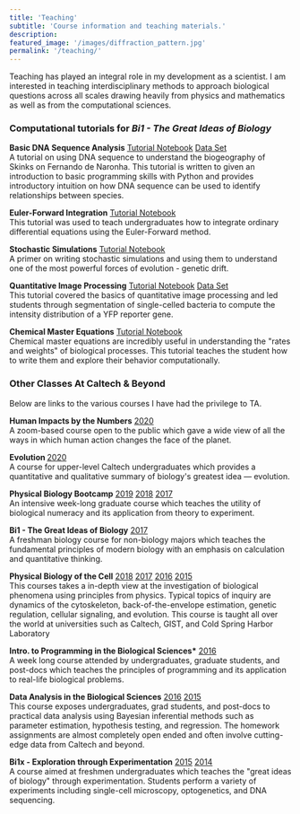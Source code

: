 ```yaml
---
title: 'Teaching'
subtitle: 'Course information and teaching materials.'
description: 
featured_image: '/images/diffraction_pattern.jpg'
permalink: '/teaching/'
---
```


Teaching has played an integral role in my development as a scientist. I am interested in
teaching interdisciplinary methods to approach biological questions across all
scales drawing heavily from physics and mathematics as well as from the
computational sciences.

### Computational tutorials for *Bi1 - The Great Ideas of Biology*

<b>Basic DNA Sequence Analysis</b> 
<a class="button" href="http://bi1.caltech.edu/code/t01_sequence_analysis.html">Tutorial Notebook</a> <a class="button" href="http://rpdata.caltech.edu/courses/bi1_2017/data/mabuya_atlantica.zip"> Data Set</a><br/>
A tutorial on using DNA sequence to understand the biogeography of Skinks on Fernando de Naronha. This tutorial is written to given an introduction to basic programming skills with Python and provides introductory intuition on how DNA sequence can be used to 
 identify relationships between species.

<b>Euler-Forward Integration</b> <a class='button' href='http://bi1.caltech.edu/code/t02_numerical_integration.html'>Tutorial Notebook</a><br/> 
This tutorial was used to teach undergraduates how to integrate ordinary differential equations using the Euler-Forward method.


<b>Stochastic Simulations</b> 
<a class='button' href='http://bi1.caltech.edu/code/t03_stochastic_simulations.html'>Tutorial Notebook</a><br/>
A primer on writing stochastic simulations and using them to understand one of the most powerful forces of evolution - genetic drift.


<b>Quantitative Image Processing</b> 
<a class='button' href='http://bi1.caltech.edu/code/t04_quantitative_image_processing.html'>Tutorial Notebook</a> <a class='button' href='http://rpdata.caltech.edu/courses/bi1_2017/data/ecoli_images.zip'>Data Set</a><br/> 
This tutorial covered the basics of quantitative image processing and led
students through segmentation of single-celled bacteria to compute the
intensity distribution of a YFP reporter gene. 



<b>Chemical Master Equations</b> 
<a class='button' href='http://bi1.caltech.edu/code/t06_chemical_master_equation.html'>Tutorial Notebook</a><br/> 
Chemical master equations are incredibly useful in understanding the "rates and weights" of biological processes. This tutorial teaches the student how to write them and explore their behavior computationally.


### Other Classes At Caltech & Beyond

Below are links to the various courses I have had the privilege to TA.


<b>Human Impacts by the Numbers</b> <a class="button" href="https://www.rpgroup.caltech.edu/aph150">2020</a><br/>
A zoom-based course open to the public which gave a wide view of all the ways in which human action changes the face of the planet.
<br/>

<b>Evolution </b> <a class='button' href='https://www.rpgroup.caltech.edu/bige105'>2020</a><br/> 
A course for upper-level Caltech undergraduates which provides a quantitative and qualitative summary of biology's greatest idea — evolution.<br/>


<b>Physical Biology Bootcamp</b> <a class="button" href="https://www.rpgroup.caltech.edu/be262/2019">2019</a> 
<a class="button" href="https://www.rpgroup.caltech.edu/be262/2018">2018</a> 
<a class="button" href="https://www.rpgroup.caltech.edu/be262/2017">2017</a><br/>
An intensive week-long graduate course which teaches the utility of biological numeracy and its application from theory to experiment.

<b>Bi1 - The Great Ideas of Biology</b> <a class='button' href="http://bi1.caltech.edu">2017</a><br/>
A freshman biology course for non-biology majors which teaches the fundamental principles of modern biology with an emphasis on calculation and quantitative thinking.


<b>Physical Biology of the Cell</b> <a class='button' href="http://beaph161.caltech.edu/2018/">2018</a>
<a class='button' href="http://www.rpgroup.caltech.edu/gist_pboc_2017">2017</a> 
<a class='button' href='http://www.rpgroup.caltech.edu/gist_pboc_2016'>2016</a> 
<a class='button' href='http://www.rpdata.caltech.edu/courses/CSHL_PBoC_2015'>2015</a> <br/>
This courses takes a in-depth view at the investigation of biological
phenomena using principles from physics. Typical topics of inquiry are
dynamics of the cytoskeleton, back-of-the-envelope estimation, genetic
regulation, cellular signaling, and evolution. This course is taught all over
the world at universities such as Caltech, GIST, and Cold Spring Harbor Laboratory


<b>Intro. to Programming in the Biological Sciences*</b> <a class='button' href='http://justinbois.github.io/bootcamp/2016'>2016</a><br/>
A week long course attended by undergraduates, graduate students, and post-docs which teaches the principles of programming and its application to real-life biological problems.


<b>Data Analysis in the Biological Sciences</b>
<a class='button' href='http://bebi103.caltech.edu/2016'>2016</a> 
<a class='button' href='http://bebi103.caltech.edu/2015'>2015</a><br/>
This course exposes undergraduates, grad students, and post-docs to practical data analysis using Bayesian inferential methods such as parameter estimation, hypothesis testing, and regression. The homework assignments are almost completely open ended and often involve cutting-edge data from Caltech and beyond.



 <b>Bi1x - Exploration through Experimentation</b> 
 <a class='button' href='http://bi1x.caltech.edu/2015/'>2015</a>
 <a class='button' href='http://bi1x.caltech.edu/2014/'>2014</a><br/>
 A course aimed at freshmen undergraduates which teaches the "great ideas of biology" through experimentation. Students perform a variety of experiments including  single-cell microscopy, optogenetics, and DNA sequencing.

